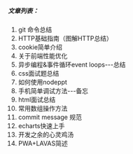 ##### 文章列表：  
1. git 命令总结  
2. HTTP基础指南（图解HTTP总结）  
3. cookie简单介绍  
4. 关于前端性能优化  
5. 异步编程&事件循环event loops---总结  
6. css面试题总结  
7. 如何使用nodeppt  
8. 手机简单调试方法---备忘
9. html面试总结  
10. 常用数组操作方法  
11. commit message 规范
12. echarts快速上手  
13. 开发之余的心灵鸡汤  
14. PWA+LAVAS简述